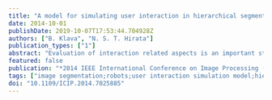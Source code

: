 ```yaml
---
title: "A model for simulating user interaction in hierarchical segmentation"
date: 2014-10-01
publishDate: 2019-10-07T17:53:44.704928Z
authors: ["B. Klava", "N. S. T. Hirata"]
publication_types: ["1"]
abstract: "Evaluation of interaction related aspects is an important step for comparing interactive segmentation algorithms and also for the development of new and better algorithms. However, as experiments with users are not simple, simulations with robot users are becoming a common practice for evaluating marker based interactive segmentation methods. We propose a novel interaction model for hierarchy based segmentation methods. Simulations of the model with some proposed policies are compared to experiments with real users in order to evaluate and validate the proposed model."
featured: false
publication: "*2014 IEEE International Conference on Image Processing (ICIP)*"
tags: ["image segmentation;robots;user interaction simulation model;hierarchical segmentation;interaction related aspect evaluation;robot users;marker based interactive image segmentation methods;Image segmentation;Merging;Robots;Computational modeling;Time series analysis;Correlation;Time measurement;interactive segmentation;hierarchical segmentation;user interaction simulation"]
doi: "10.1109/ICIP.2014.7025885"
---
```


